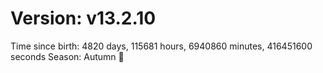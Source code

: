 # Version: v13.2.10
Time since birth: 4820 days, 115681 hours, 6940860 minutes, 416451600 seconds
Season: Autumn 🍁
